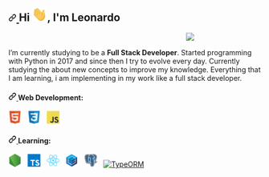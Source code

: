 <article class="markdown-body entry-content container-lg f5" itemprop="text">
   <h2>
      <a id="user-content-hi--im-alan" class="anchor" aria-hidden="true" href="#hi--im-alan">
         <svg class="octicon octicon-link" viewBox="0 0 16 16" version="1.1" width="16" height="16" aria-hidden="true">
            <path fill-rule="evenodd" d="M7.775 3.275a.75.75 0 001.06 1.06l1.25-1.25a2 2 0 112.83 2.83l-2.5 2.5a2 2 0 01-2.83 0 .75.75 0 00-1.06 1.06 3.5 3.5 0 004.95 0l2.5-2.5a3.5 3.5 0 00-4.95-4.95l-1.25 1.25zm-4.69 9.64a2 2 0 010-2.83l2.5-2.5a2 2 0 012.83 0 .75.75 0 001.06-1.06 3.5 3.5 0 00-4.95 0l-2.5 2.5a3.5 3.5 0 004.95 4.95l1.25-1.25a.75.75 0 00-1.06-1.06l-1.25 1.25a2 2 0 01-2.83 0z"></path>
         </svg>
      </a>
      Hi <a target="_blank" rel="noopener noreferrer" href="https://raw.githubusercontent.com/ABSphreak/ABSphreak/master/gifs/Hi.gif"><img src="https://raw.githubusercontent.com/ABSphreak/ABSphreak/master/gifs/Hi.gif" width="30px" style="max-width:100%;"></a>, I'm Leonardo
   </h2>
   <p><a target="_blank" rel="noopener noreferrer" href="https://camo.githubusercontent.com/a7e1342b086540f0af0b6ce18c2347d9405f699c9a535f33e02d405363afde57/68747470733a2f2f7777772e666c617469636f6e2e636f6d2f7376672f7374617469632f69636f6e732f7376672f3437392f3437393032362e737667"><img src="https://camo.githubusercontent.com/a7e1342b086540f0af0b6ce18c2347d9405f699c9a535f33e02d405363afde57/68747470733a2f2f7777772e666c617469636f6e2e636f6d2f7376672f7374617469632f69636f6e732f7376672f3437392f3437393032362e737667" align="right" width="150" data-canonical-src="https://www.flaticon.com/svg/static/icons/svg/479/479026.svg" style="max-width:100%;"></a><br></p>
   <p>I’m currently studying to be a <strong>Full Stack Developer</strong>. Started programming with Python in 2017 and since then I try to evolve every day.
      Currently studying the about new concepts to improve my knowledge. Everything that I am learning, i am implementing in my work like a full stack developer.
   </p>
   <h4>
      <a id="user-content-web-development-" class="anchor" aria-hidden="true" href="#web-development-">
         <svg class="octicon octicon-link" viewBox="0 0 16 16" version="1.1" width="16" height="16" aria-hidden="true">
            <path fill-rule="evenodd" d="M7.775 3.275a.75.75 0 001.06 1.06l1.25-1.25a2 2 0 112.83 2.83l-2.5 2.5a2 2 0 01-2.83 0 .75.75 0 00-1.06 1.06 3.5 3.5 0 004.95 0l2.5-2.5a3.5 3.5 0 00-4.95-4.95l-1.25 1.25zm-4.69 9.64a2 2 0 010-2.83l2.5-2.5a2 2 0 012.83 0 .75.75 0 001.06-1.06 3.5 3.5 0 00-4.95 0l-2.5 2.5a3.5 3.5 0 004.95 4.95l1.25-1.25a.75.75 0 00-1.06-1.06l-1.25 1.25a2 2 0 01-2.83 0z"></path>
         </svg>
      </a>
      Web Development: <br>
   </h4>
   <p><a target="_blank" rel="noopener noreferrer" href="https://raw.githubusercontent.com/devicons/devicon/master/icons/html5/html5-original.svg"><img height="26" alt="HTML" src="https://raw.githubusercontent.com/devicons/devicon/master/icons/html5/html5-original.svg" style="max-width:100%;"></a> &nbsp;
      <a target="_blank" rel="noopener noreferrer" href="https://raw.githubusercontent.com/devicons/devicon/master/icons/css3/css3-original.svg"><img height="26" alt="CSS" src="https://raw.githubusercontent.com/devicons/devicon/master/icons/css3/css3-original.svg" style="max-width:100%;"></a> &nbsp;
      <a target="_blank" rel="noopener noreferrer" href="https://raw.githubusercontent.com/devicons/devicon/master/icons/javascript/javascript-original.svg"><img height="26" alt="Javascript" src="https://raw.githubusercontent.com/devicons/devicon/master/icons/javascript/javascript-original.svg" style="max-width:100%;"></a>
   </p>
 
   <h4>
      <a id="user-content-learning-" class="anchor" aria-hidden="true" href="#learning-">
         <svg class="octicon octicon-link" viewBox="0 0 16 16" version="1.1" width="16" height="16" aria-hidden="true">
            <path fill-rule="evenodd" d="M7.775 3.275a.75.75 0 001.06 1.06l1.25-1.25a2 2 0 112.83 2.83l-2.5 2.5a2 2 0 01-2.83 0 .75.75 0 00-1.06 1.06 3.5 3.5 0 004.95 0l2.5-2.5a3.5 3.5 0 00-4.95-4.95l-1.25 1.25zm-4.69 9.64a2 2 0 010-2.83l2.5-2.5a2 2 0 012.83 0 .75.75 0 001.06-1.06 3.5 3.5 0 00-4.95 0l-2.5 2.5a3.5 3.5 0 004.95 4.95l1.25-1.25a.75.75 0 00-1.06-1.06l-1.25 1.25a2 2 0 01-2.83 0z"></path>
         </svg>
      </a>
      Learning: <br>
   </h4>
   <p><a target="_blank" rel="noopener noreferrer" href="https://raw.githubusercontent.com/devicons/devicon/master/icons/nodejs/nodejs-original.svg"><img height="26" alt="NodeJS" src="https://raw.githubusercontent.com/devicons/devicon/master/icons/nodejs/nodejs-original.svg" style="max-width:100%;"></a> &nbsp;
      <a target="_blank" rel="noopener noreferrer" href="https://raw.githubusercontent.com/devicons/devicon/master/icons/typescript/typescript-original.svg"><img height="26" alt="Typescript" src="https://raw.githubusercontent.com/devicons/devicon/master/icons/typescript/typescript-original.svg" style="max-width:100%;"></a> &nbsp;
      <a target="_blank" rel="noopener noreferrer" href="https://raw.githubusercontent.com/devicons/devicon/master/icons/react/react-original.svg"><img height="26" alt="React" src="https://raw.githubusercontent.com/devicons/devicon/master/icons/react/react-original.svg" style="max-width:100%;"></a> &nbsp;
      <a target="_blank" rel="noopener noreferrer" href="https://raw.githubusercontent.com/devicons/devicon/master/icons/sequelize/sequelize-original.svg"><img height="26" alt="Sequelize" src="https://raw.githubusercontent.com/devicons/devicon/master/icons/sequelize/sequelize-original.svg" style="max-width:100%;"></a> &nbsp;
      <a target="_blank" rel="noopener noreferrer" href="https://raw.githubusercontent.com/devicons/devicon/master/icons/postgresql/postgresql-original.svg"><img height="26" alt="Postgres" src="https://raw.githubusercontent.com/devicons/devicon/master/icons/postgresql/postgresql-original.svg" style="max-width:100%;"></a> &nbsp;
      <a target="_blank" rel="noopener noreferrer" href="https://avatars.githubusercontent.com/u/20165699?s=400&amp;v=4"><img height="26" alt="TypeORM" src="https://avatars.githubusercontent.com/u/20165699?s=400&amp;v=4" style="max-width:100%;"></a> &nbsp;
   </p>
  
</article>
